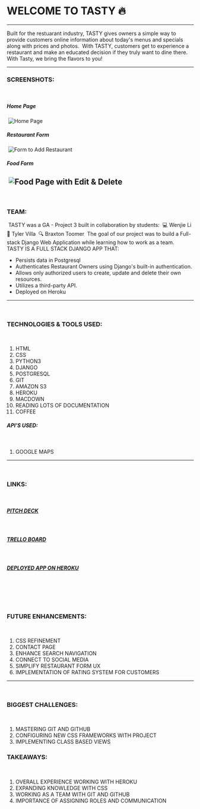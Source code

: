 # WELCOME TO TASTY 🔥
---
Built for the restuarant industry, TASTY gives owners a simple way to provide customers online information about today's menus and specials along with prices and photos.
​
With TASTY, customers get to experience a restaurant and make an educated decision if they truly want to dine there.
​
With Tasty, we bring the flavors to you!  
___
### SCREENSHOTS:
​
##### Home Page
​
![Home Page](https://i.imgur.com/uWiSupf.png)
​
##### Restaurant Form
​
![Form to Add Restaurant](https://i.imgur.com/VtGyLa3.png)
​
##### Food Form
​
![Food Page with Edit & Delete](https://i.imgur.com/3pp6l4x.png)
​
---
​
### TEAM:
​
TASTY was a GA - Project 3 built in collaboration by students:
​
			💻	Wenjie Li
​
			🎨	Tyler Villa
​
			🔍	Braxton Toomer
​
The goal of our project was to build a Full-stack Django Web Application while learning how to work as a team.
​
TASTY IS A FULL STACK DJANGO APP THAT:
​
* Persists data in Postgresql
* Authenticates Restaurant Owners using Django's built-in authentication.
* Allows only authorized users to create, update and delete their own resources.
* Utilizes a third-party API.
* Deployed on Heroku
​
---
​
### TECHNOLOGIES & TOOLS USED:
​
1. HTML
2. CSS
3. PYTHON3
4. DJANGO
5. POSTGRESQL
6. GIT
7. AMAZON S3
8. HEROKU
9. MACDOWN
10. READING LOTS OF DOCUMENTATION
10. COFFEE
​
##### API'S USED:
​
1. GOOGLE MAPS
​
---
​
### LINKS:
​
##### [PITCH DECK](https://create.piktochart.com/output/40798764-tasty)
​
##### [TRELLO BOARD](https://trello.com/b/PjRlStrU/project3)
​
##### [DEPLOYED APP ON HEROKU](http://menunav.herokuapp.com/)
​
---
​
### FUTURE ENHANCEMENTS:
​
1. CSS REFINEMENT
2. CONTACT PAGE
3. ENHANCE SEARCH NAVIGATION
4. CONNECT TO SOCIAL MEDIA
5. SIMPLIFY RESTAURANT FORM UX
6. IMPLEMENTATION OF RATING SYSTEM FOR CUSTOMERS
​
---
​
### BIGGEST CHALLENGES:
​
1. MASTERING GIT AND GITHUB
2. CONFIGURING NEW CSS FRAMEWORKS WITH PROJECT
3. IMPLEMENTING CLASS BASED VIEWS 
​
### TAKEAWAYS:
​
1. OVERALL EXPERIENCE WORKING WITH HEROKU
2. EXPANDING KNOWLEDGE WITH CSS
3. WORKING AS A TEAM WITH GIT AND GITHUB
4. IMPORTANCE OF ASSIGNING ROLES AND COMMUNICATION